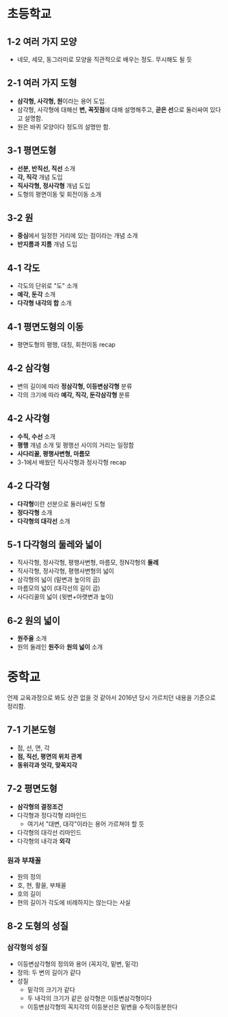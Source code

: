 # 초등학교
## 1-2 여러 가지 모양
- 네모, 세모, 동그라미로 모양을 직관적으로 배우는 정도. 무시해도 될 듯
## 2-1 여러 가지 도형
- **삼각형, 사각형, 원**이라는 용어 도입.
- 삼각형, 사각형에 대해선 **변, 꼭짓점**에 대해 설명해주고, **곧은 선**으로 둘러싸여 있다고 설명함.
- 원은 바퀴 모양이다 정도의 설명만 함.
## 3-1 평면도형
- **선분, 반직선, 직선** 소개
- **각, 직각** 개념 도입
- **직사각형, 정사각형** 개념 도입
- 도형의 평면이동 및 회전이동 소개
## 3-2 원
- **중심**에서 일정한 거리에 있는 점이라는 개념 소개
- **반지름과 지름** 개념 도입
## 4-1 각도
- 각도의 단위로 "도" 소개
- **예각, 둔각** 소개
- **다각형 내각의 합** 소개
## 4-1 평면도형의 이동
- 평면도형의 평행, 대칭, 회전이동 recap
## 4-2 삼각형
- 변의 길이에 따라 **정삼각형, 이등변삼각형** 분류
- 각의 크기에 따라 **예각, 직각, 둔각삼각형** 분류
## 4-2 사각형
- **수직, 수선** 소개
- **평행** 개념 소개 및 평행선 사이의 거리는 일정함
- **사다리꼴, 평행사변형, 마름모**
- 3-1에서 배웠던 직사각형과 정사각형 recap
## 4-2 다각형
- **다각형**이란 선분으로 둘러싸인 도형
- **정다각형** 소개
- **다각형의 대각선** 소개
## 5-1 다각형의 둘레와 넓이
- 직사각형, 정사각형, 평행사변형, 마름모, 정N각형의 **둘레**
- 직사각형, 정사각형, 평행사변형의 넓이
- 삼각형의 넓이 (밑변과 높이의 곱)
- 마름모의 넓이 (대각선의 길이 곱)
- 사다리꼴의 넓이 (윗변+아랫변과 높이)
## 6-2 원의 넓이
- **원주율** 소개
- 원의 둘레인 **원주**와 **원의 넓이** 소개
# 중학교
언제 교육과정으로 봐도 상관 없을 것 같아서 2016년 당시 가르치던 내용을 기준으로 정리함.






## 7-1 기본도형
- 점, 선, 면, 각
- **점, 직선, 평면의 위치 관계**
- **동위각과 엇각, 맞꼭지각**
## 7-2 평면도형
- **삼각형의 결정조건**
- 다각형과 정다각형 리마인드
	- 여기서 "대변, 대각"이라는 용어 가르쳐야 할 듯
- 다각형의 대각선 리마인드
- 다각형의 내각과 **외각**
### 원과 부채꼴
- 원의 정의
- 호, 현, 활꼴, 부채꼴
- 호의 길이
- 현의 길이가 각도에 비례하지는 않는다는 사실
## 8-2 도형의 성질
### 삼각형의 성질
- 이등변삼각형의 정의와 용어 (꼭지각, 밑변, 밑각)
- 정의: 두 변의 길이가 같다
- 성질
	- 밑각의 크기가 같다
	- 두 내각의 크기가 같은 삼각형은 이등변삼각형이다
	- 이등변삼각형의 꼭지각의 이등분선은 밑변을 수직이등분한다
